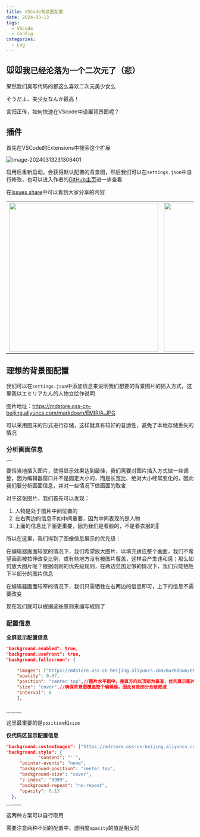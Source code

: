 ```yaml
---
title: VSCode背景图配置
date: 2024-03-13
tags: 
  - VSCode
  - config
categories: 
  - Log
---
```


## 🐭🐭我已经沦落为一个二次元了（悲）

果然我们臭写代码的都这么喜欢二次元美少女么

そうだよ、美少女なんか最高！

言归正传，如何快速在VScode中设置背景图呢？

## 插件

首先在VSCode的Extensions中搜索这个扩展

![image-20240313231306401](https://mdstore.oss-cn-beijing.aliyuncs.com/markdown/image-20240313231306401.png)

启用后重新启动，会获得默认配置的背景图，然后我们可以在`settings.json`中自行修改，也可以进入作者的[GitHub主页](https://github.com/shalldie/vscode-background)进一步查看

在[Issues share](https://github.com/shalldie/vscode-background/issues/106)中可以看到大家分享的内容

<center>
<table><tr>
  <td><img src="https://mdstore.oss-cn-beijing.aliyuncs.com/markdown/image-20240313232227567.png" width = "400"></td>
  <td><img src="https://mdstore.oss-cn-beijing.aliyuncs.com/markdown/image-20240313232246629.png" width = "400"></td>
</tr></table>
</center>

## 理想的背景图配置

我们可以在`settings.json`中添加信息来说明我们想要的背景图片的插入方式，这里我以エミリアたん的人物立绘作说明

图片地址：https://mdstore.oss-cn-beijing.aliyuncs.com/markdown/EMIRIA.JPG

可以采用图床的形式进行存储，这样就具有较好的普适性，避免了本地存储丢失的情况

### 分析画面信息

<img src="https://mdstore.oss-cn-beijing.aliyuncs.com/markdown/EMIRIA.jpeg" alt="EMIRIA" style="zoom: 25%;" />

要恰当地插入图片，使得显示效果达到最佳，我们需要对图片插入方式做一些调整，因为编辑器窗口并不是固定大小的，而是长宽比、绝对大小经常变化的，因此我们要分析画面信息，并对一些情况下做画面的取舍

对于这张图片，我们首先可以发现：

1. 人物是处于图片中间位置的
2. 左右两边的信息不如中间重要，因为中间表现的是人物
3. 上面的信息比下面更重要，因为我们是看脸的，不是看衣服的👀

所以在这里，我们得到了图像信息展示的优先级：

在编辑器画面较宽的情况下，我们希望放大图片，以填充适应整个画面，我们不希望画面被拉伸改变比例，或有些地方没有被图片覆盖，这样会产生违和感；那么如何放大图片呢？根据刚刚的优先级规则，在两边范围足够的情况下，我们只能牺牲下半部分的图片信息

在编辑器画面较窄的情况下，我们只需牺牲左右两边的信息即可，上下的信息不需要改变

现在我们就可以根据这些原则来编写规则了

### 配置信息

**全屏显示配置信息**

```json
"background.enabled": true,
"background.useFront": true,
"background.fullscreen": {

    "images": ["https://mdstore.oss-cn-beijing.aliyuncs.com/markdown/EMIRIA.JPG"],// url of background image
    "opacity": 0.87,
    "position": "center top",//图片水平剧中，垂直方向以顶部为基准，优先展示图片上部
    "size": "cover",//确保背景图覆盖整个编辑器，因此有些部分会被裁减
    "interval": 0
    },
    
```

<img src="https://mdstore.oss-cn-beijing.aliyuncs.com/markdown/image-20240314002616490.png" alt="image-20240314002616490" style="zoom:20%;" />

这里最重要的是`position`和`size`

**仅代码区显示配置信息**

```json
"background.customImages": ["https://mdstore.oss-cn-beijing.aliyuncs.com/markdown/EMIRIA.JPG"],
"background.style": {
		    "content": "''",
     "pointer-events": "none",
     "background-position": "center top",
     "background-size": "cover",
     "z-index": "9999",
     "background-repeat": "no-repeat",
     "opacity": 0.13
  },
```

<img src="https://mdstore.oss-cn-beijing.aliyuncs.com/markdown/image-20240314002739074.png" alt="image-20240314002739074" style="zoom:20%;" />

这两种方案可以自行取用

需要注意两种不同的配置中，透明度`opacity`的值是相反的
